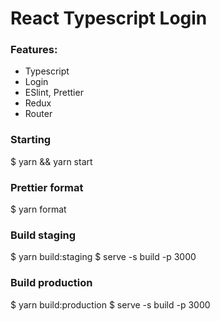 # React Typescript Login

### Features:

- Typescript
- Login
- ESlint, Prettier
- Redux
- Router

### Starting

\$ yarn && yarn start

### Prettier format

\$ yarn format

### Build staging

\$ yarn build:staging
\$ serve -s build -p 3000

### Build production

\$ yarn build:production
\$ serve -s build -p 3000
